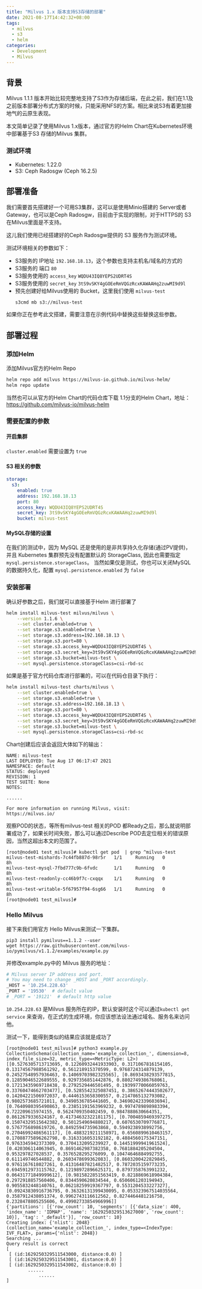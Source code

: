 ```yaml
---
title: "Milvus 1.x 版本支持S3存储的部署"
date: 2021-08-17T14:42:32+08:00
tags:
  - milvus
  - s3
  - helm
categories:
  - Development
  - Milvus
---
```


## 背景
Milvus 1.1.1 版本开始比较完整地支持了S3作为存储后端，在此之前，我们在1.1及之前版本部署分布式方案的时候，只能采用NFS的方案。相比来说S3有着更加接地气的云原生表现。

本文简单记录了使用Milvus 1.x版本，通过官方的Helm Chart在Kubernetes环境中部署基于S3 存储的Milvus 集群。

### 测试环境

- Kubernetes: 1.22.0
- S3: Ceph Radosgw (Ceph 16.2.5)

## 部署准备

我们需要首先搭建好一个可用S3集群，这可以是使用Minio搭建的 Server或者 Gateway，也可以是Ceph Radosgw，目前由于实现的限制，对于HTTPS的 S3 在Milvus里面是不支持。

这儿我们使用已经搭建好的Ceph Radosgw提供的 S3 服务作为测试环境。

测试环境相关的参数如下：

- S3服务的 IP地址 `192.168.18.13`，这个参数也支持主机名/域名的方式的
- S3服务的 端口 `80`
- S3服务使用的 `access_key` `WQDU43IQ8YEPS2UDRT4S`
- S3服务使用的 `secret_key` `3tS9vSKY4gGOEeRmVQGzRcxKAWAAHq2zuwMI9d9l`
- 预先创建好给Milvus使用的 Bucket，这里我们使用 `milvus-test`
  ```bash
  s3cmd mb s3://milvus-test
  ```

如果你正在参考此文搭建，需要注意在示例代码中替换这些替换这些参数。

## 部署过程
### 添加Helm

添加Milvus官方的Helm Repo

```bash
helm repo add milvus https://milvus-io.github.io/milvus-helm/
helm repo update
```

当然也可以从官方的Helm Chart的代码仓库下载 1.1分支的Helm Chart，地址： https://github.com/milvus-io/milvus-helm

### 需要配置的参数

#### 开启集群

`cluster.enabled` 需要设置为 `true`

#### S3 相关的参数
```yaml
storage:
  s3:
    enabled: true
    address: 192.168.18.13
    port: 80
    access_key: WQDU43IQ8YEPS2UDRT4S
    secret_key: 3tS9vSKY4gGOEeRmVQGzRcxKAWAAHq2zuwMI9d9l
    bucket: milvus-test
```

#### MySQL存储的设置
在我们的测试中，因为 MySQL 还是使用的是非共享持久化存储(通过PV提供)，并且 Kubernetes 集群预先没有配置默认的 StorageClass, 因此也需要指定 `mysql.persistence.storageClass`。
当然如果仅是测试，你也可以关闭MySQL的数据持久化，配置 `mysql.persistence.enabled` 为 `false`


### 安装部署 
确认好参数之后，我们就可以直接基于Helm 进行部署了

```bash
helm install milvus-test milvus/milvus \
    --version 1.1.6 \
    --set cluster.enabled=true \
    --set storage.s3.enabled=true \
    --set storage.s3.address=192.168.18.13 \
    --set storage.s3.port=80 \
    --set storage.s3.access_key=WQDU43IQ8YEPS2UDRT4S \
    --set storage.s3.secret_key=3tS9vSKY4gGOEeRmVQGzRcxKAWAAHq2zuwMI9d9l \
    --set storage.s3.bucket=milvus-test \
    --set mysql.persistence.storageClass=csi-rbd-sc
```

如果是基于官方代码仓库进行部署的，可以在代码仓目录下执行：

```bash
helm install milvus-test charts/milvus \
    --set cluster.enabled=true \
    --set storage.s3.enabled=true \
    --set storage.s3.address=192.168.18.13 \
    --set storage.s3.port=80 \
    --set storage.s3.access_key=WQDU43IQ8YEPS2UDRT4S \
    --set storage.s3.secret_key=3tS9vSKY4gGOEeRmVQGzRcxKAWAAHq2zuwMI9d9l \
    --set storage.s3.bucket=milvus-test \
    --set mysql.persistence.storageClass=csi-rbd-sc
```

Chart创建后应该会返回大体如下的输出：

```text
NAME: milvus-test
LAST DEPLOYED: Tue Aug 17 06:17:47 2021
NAMESPACE: default
STATUS: deployed
REVISION: 1
TEST SUITE: None
NOTES:

......

For more information on running Milvus, visit:
https://milvus.io/
```

观察POD的状态，等所有milvus-test 相关的POD 都Ready之后，那么就说明部署成功了，如果长时间失败，那么可以通过Describe POD去定位相关的错误原因，当然这超出本文的范围了。

```text
[root@node01 test_milvus]# kubectl get pod  | grep ^milvus-test
milvus-test-mishards-7c44fb887d-98r5r   1/1     Running   0          8h
milvus-test-mysql-7fbd777c9b-6fvdc      1/1     Running   0          8h
milvus-test-readonly-cc46b9f7c-cxqqx    1/1     Running   0          8h
milvus-test-writable-5f67957f94-6sg66   1/1     Running   0          8h
[root@node01 test_milvus]#
```

### Hello Milvus
接下来我们用官方 Hello Milvus来测试一下集群。

```
pip3 install pymilvus==1.1.2 --user
wget https://raw.githubusercontent.com/milvus-io/pymilvus/v1.1.2/examples/example.py
```

并修改example.py中的 Milvus 服务的地址：
```py {hl_lines=[3]}
# Milvus server IP address and port.
# You may need to change _HOST and _PORT accordingly.
_HOST = '10.254.228.63'
_PORT = '19530'  # default value
# _PORT = '19121'  # default http value
```

`10.254.228.63` 是Milvus 服务所在的IP，默认安装时这个可以通过`kubectl get service` 来查询，在正式的生成环境，你应该想法设法通过域名、服务名来访问他。

测试一下，能得到类似的结果应该就是成功了

```text
[root@node01 test_milvus]# python3 example.py
CollectionSchema(collection_name='example_collection_', dimension=8, index_file_size=32, metric_type=<MetricType: L2>)
[[0.5276305713713695, 0.12260932441933903, 0.3171067816154105, 0.13174567988561292, 0.561218915370599, 0.9768724314879139, 0.24527548957936463, 0.14069703982325565], [0.8693438293577815, 0.12859046522689555, 0.9297356851442876, 0.8802749386768061, 0.17213435969718438, 0.2792529446501495, 0.19399770066059763, 0.33760474662703477], [0.5285542325087451, 0.38652674443502677, 0.14204221506972037, 0.4446153658300557, 0.2147865132793082, 0.9802573685721011, 0.3490536785441605, 0.34690242339603694], [0.7640980395490863, 0.23851191563969232, 0.9974789898983394, 0.722209615974155, 0.5624709350402459, 0.9847888630664351, 0.8612679336524167, 0.41734632322181175], [0.7004859469397275, 0.15074329515642382, 0.5012549694880217, 0.6076530709776871, 0.5767756898619726, 0.8492594735963868, 0.5949238938992756, 0.27046992486561117], [0.4883219211158971, 0.6560899610463157, 0.17088775896262798, 0.3163316053192182, 0.4884560175347151, 0.9763345942373309, 0.3704132095239927, 0.14451999941961524], [0.420306114063945, 0.8691462987382358, 0.7681884205204504, 0.953297827028537, 0.3576528295276099, 0.10474646884992755, 0.611149746544882, 0.2603478699362083], [0.8603200422829845, 0.9761167618027261, 0.41316487821482517, 0.7872035159773235, 0.6945912973115762, 0.12198972896625171, 0.8797358763991232, 0.06431771849999612], [0.9815822851563419, 0.8218869618904384, 0.2972918857560406, 0.8344590620834544, 0.6506061203194943, 0.9055832448140761, 0.06218259919367797, 0.5531204533227327], [0.09243830916736795, 0.36326131399430095, 0.053323967514035564, 0.3587912438051374, 0.9962743116612562, 0.8274464481216758, 0.2328478805255606, 0.49902733854966996]]
{'partitions': [{'row_count': 10, 'segments': [{'data_size': 400, 'index_name': 'IDMAP', 'name': '1629250329513627000', 'row_count': 10}], 'tag': '_default'}], 'row_count': 10}
Creating index: {'nlist': 2048}
(collection_name='example_collection_', index_type=<IndexType: IVF_FLAT>, params={'nlist': 2048})
Searching ...
Query result is correct
[
 [ (id:1629250329511543000, distance:0.0) ]
 [ (id:1629250329511543001, distance:0.0) ]
 [ (id:1629250329511543002, distance:0.0) ]
        ......
            ......
]
```
